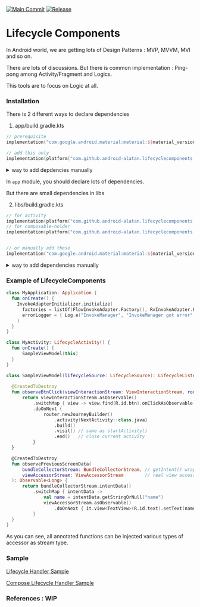 [![Main Commit](https://github.com/android-alatan/LifecycleComponents/actions/workflows/lib-main-branch.yml/badge.svg?branch=main)](https://github.com/android-alatan/LifecycleComponents/actions/workflows/lib-main-branch.yml)
[![Release](https://jitpack.io/v/android-alatan/lifecyclecomponents.svg)](https://jitpack.io/#android-alatan/lifecyclecomponents)
# Lifecycle Components

In Android world, we are getting lots of Design Patterns : MVP, MVVM, MVI and so on.

There are lots of discussions. But there is common implementation : Ping-pong among Activity/Fragment and Logics.

This tools are to focus on Logic at all.

### Installation
There is 2 different ways to declare dependencies

1. app/build.gradle.kts
```kotlin
// prerequisite
implementation("com.google.android.material:material:${material_version}")

// add this only
implementation(platform("com.github.android-alatan.lifecyclecomponents:bom-compose-app:$version"))

```
<details>
    <summary>way to add depdencies manually</summary>

```
// or manually add below
implementation("com.github.android-alatan.lifecyclecomponents:lifecycle-handler-activity:$version")
implementation("com.github.android-alatan.lifecyclecomponents:lifecycle-handler-impl:$version")
implementation("com.github.android-alatan.lifecyclecomponents:result-handler:$version")
implementation("com.github.android-alatan.lifecyclecomponents:bundle-collector:$version")
implementation("com.github.android-alatan.lifecyclecomponents:request-permission:$version")
implementation("com.github.android-alatan.lifecyclecomponents:back-key-handler:$version")
implementation("com.github.android-alatan.lifecyclecomponents:view-event-viewinteractionstream:$version")
implementation("com.github.android-alatan.lifecyclecomponents:router:$version")
implementation("com.github.android-alatan.lifecyclecomponents:view-event-legacy-impl:$version")
implementation("com.github.android-alatan.lifecyclecomponents:lifecycle-handler-invokeadapter-api:$version")
implementation("com.github.android-alatan.lifecyclecomponents:lazy-provider:$version")
implementation("com.github.android-alatan.lifecyclecomponents:coroutine-api:$version")
implementation("com.github.android-alatan.lifecyclecomponents:lifecycle-handler-annotations:$version")
implementation("com.github.android-alatan.lifecyclecomponents:lifecycle-handler-api:$version")

// below dependencies are optional
implementation("com.github.android-alatan.lifecyclecomponents:dagger-scope:$version")
implementation("com.github.android-alatan.lifecyclecomponents:dagger-base-builder:$version")
implementation("com.github.android-alatan.lifecyclecomponents:lifecycle-handler-activity-dagger:$version")

implementation("com.github.android-alatan.lifecyclecomponents:bundle-collector-api:$version")
implementation("com.github.android-alatan.lifecyclecomponents:bundle-collector-flow-adapter:$version")
testImplementation("com.github.android-alatan.lifecyclecomponents:bundle-collector-assertion:$version")

implementation("com.github.android-alatan.lifecyclecomponents:lifecycle-handler-invokeadapter-flow:$version")
testImplementation("com.github.android-alatan.lifecyclecomponents:lifecycle-handler-assertion:$version")

implementation("com.github.android-alatan.lifecyclecomponents:back-key-handler-api:$version")
implementation("com.github.android-alatan.lifecyclecomponents:back-key-handler-adapter-flow:$version")
testImplementation("com.github.android-alatan.lifecyclecomponents:back-key-handler-assertion:$version")

implementation("com.github.android-alatan.lifecyclecomponents:router-api:$version")
implementation("com.github.android-alatan.lifecyclecomponents:router-web-api:$version")
testImplementation("com.github.android-alatan.lifecyclecomponents:router-assertion:$version")

implementation("com.github.android-alatan.lifecyclecomponents:view-event-api:$version")
implementation("com.github.android-alatan.lifecyclecomponents:view-event-adapter-flow:$version")
testImplementation("com.github.android-alatan.lifecyclecomponents:view-event-assertion:$version")

implementation("com.github.android-alatan.lifecyclecomponents:result-handler-api:$version")
implementation("com.github.android-alatan.lifecyclecomponents:result-handler-flow-adapter:$version")
testImplementation("com.github.android-alatan.lifecyclecomponents:result-handler-assertion:$version")

implementation("com.github.android-alatan.lifecyclecomponents:request-permission-api:$version")
implementation("com.github.android-alatan.lifecyclecomponents:request-permission-flow-handler:$version")
testImplementation("com.github.android-alatan.lifecyclecomponents:request-permission-assertion:$version")

// for compose
implementation("com.github.android-alatan.lifecyclecomponents:composable-lifecycle-listener-activator:$version")
implementation("com.github.android-alatan.lifecyclecomponents:lifecycle-handler-compose-util:$version")
implementation("com.github.android-alatan.lifecyclecomponents:lifecycle-handler-compose-activity-dagger:$version")
implementation("com.github.android-alatan.lifecyclecomponents:composable-holder:$version")
implementation("com.github.android-alatan.lifecyclecomponents:view-event-compose-extension-api:$version")
implementation("com.github.android-alatan.lifecyclecomponents:view-event-compose-extension-impl:$version")
implementation("com.github.android-alatan.lifecyclecomponents:view-event-compose-impl:$version")
implementation("com.github.android-alatan.lifecyclecomponents:lifecycle-handler-compose-activity:$version")
```
</details>

In `app` module, you should declare lots of dependencies.

But there are small dependencies in libs  

2. libs/build.gradle.kts
```kotlin
// for activity
implementation(platform("com.github.android-alatan.lifecyclecomponents:bom-compose-activity:$version"))
// for composable-holder
implementation(platform("com.github.android-alatan.lifecyclecomponents:bom-compose-holder:$version"))


// or manually add these
implementation("com.google.android.material:material:${material_version}")
```

<details>
    <summary>way to add dependencies manually</summary>

```kotlin
implementation("com.github.android-alatan.lifecyclecomponents:lifecycle-handler-compose-activity-dagger:$version")
implementation("com.github.android-alatan.lifecyclecomponents:composable-holder:$version")
implementation("com.github.android-alatan.lifecyclecomponents:view-event-compose-extension-api:$version")
implementation("com.github.android-alatan.lifecyclecomponents:lifecycle-handler-compose-util:$version")

implementation("com.github.android-alatan.lifecyclecomponents:request-permission-api:$version")
implementation("com.github.android-alatan.lifecyclecomponents:request-permission-flow-handler:$version")

implementation("com.github.android-alatan.lifecyclecomponents:result-handler-api:$version")
implementation("com.github.android-alatan.lifecyclecomponents:result-handler-flow-adapter:$version")

implementation("com.github.android-alatan.lifecyclecomponents:view-event-api:$version")
implementation("com.github.android-alatan.lifecyclecomponents:view-event-adapter-flow:$version")

implementation("com.github.android-alatan.lifecyclecomponents:router-api:$version")

implementation("com.github.android-alatan.lifecyclecomponents:back-key-handler-api:$version")
implementation("com.github.android-alatan.lifecyclecomponents:back-key-handler-adapter-flow:$version")

implementation("com.github.android-alatan.lifecyclecomponents:bundle-collector-api:$version")
implementation("com.github.android-alatan.lifecyclecomponents:bundle-collector-flow-adapter:$version")

implementation("com.github.android-alatan.lifecyclecomponents:dagger-scope:$version")
implementation("com.github.android-alatan.lifecyclecomponents:dagger-base-builder:$version")

implementation("com.github.android-alatan.lifecyclecomponents:lifecycle-handler-compose-activity-dagger:$version")
```
</details>

### Example of LifecycleComponents
```kotlin
class MyApplication: Application {
  fun onCreate() {
    InvokeAdapterInitializer.initialize(
      factories = listOf(FlowInvokeAdapter.Factory(), RxInvokeAdapter.Factory()),
      errorLogger = { Log.e("InvokeManager", "InvokeManager got error", it) }
    )
  }
}

class MyActivity: LifecycleActivity() {
  fun onCreate() {
      SampleViewModel(this)
  }
}

class SampleViewModel(lifecycleSource: LifecycleSource): LifecycleListener(lifecycleSource) {
    
  @CreatedToDestroy
  fun observeBtnClick(viewInteractionStream: ViewInteractionStream, router: Router): Observable<Long> {
      return viewInteractionStream.asObservable()
          .switchMap { view -> view.find(R.id.btn).onClickAsObservable() }
          .doOnNext {
              router.newJourneyBuilder()
                  .activity(NextActivity::class.java)
                  .build()
                  .visit() // same as startActivity()
                  .end()   // close current activity
          }
  }

  @CreatedToDestroy
  fun observePreviousScreenData(
      bundleCollectorStream: BundleCollectorStream, // getIntent() wrapper
      viewAccessorStream: ViewAccessorStream        // real view accessor
  ): Observable<Long> {
      return bundleCollectorStream.intentData()
          .switchMap { intentData ->
              val name = intentData.getStringOrNull("name")
              viewAccessorStream.asObservable()
                  .doOnNext { it.view<TextView>(R.id.text).setText(name) }
          }
  }
}
```
As you can see, all annotated functions can be injected various types of accessor as stream type.

### Sample
[Lifecycle Handler Sample](https://github.com/android-alatan/LifecycleComponents/tree/main/_lifecycle-handler/_sample/lifecycle-handler-sample)

[Compose Lifecycle Handler Sample](https://github.com/android-alatan/LifecycleComponents/blob/main/_lifecycle-handler/_sample/lifecycle-handler-compose-sample/build.gradle.kts)

### References : WIP